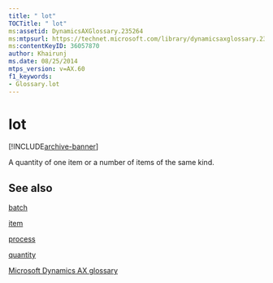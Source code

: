 ```yaml
---
title: " lot"
TOCTitle: " lot"
ms:assetid: DynamicsAXGlossary.235264
ms:mtpsurl: https://technet.microsoft.com/library/dynamicsaxglossary.235264(v=AX.60)
ms:contentKeyID: 36057870
author: Khairunj
ms.date: 08/25/2014
mtps_version: v=AX.60
f1_keywords:
- Glossary.lot
---
```


# lot


[!INCLUDE[archive-banner](includes/archive-banner.md)]

A quantity of one item or a number of items of the same kind.

## See also

[batch](batch.md)

[item](item.md)

[process](process.md)

[quantity](quantity.md)

[Microsoft Dynamics AX glossary](glossary/microsoft-dynamics-ax-glossary.md)

  


